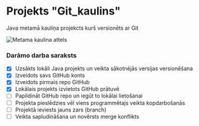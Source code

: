 # Projekts "Git_kaulins"
Java metamā kauliņa projekcts kurš versionēts ar Git

![Metama kaulina attels](https://pngimg.com/uploads/dice/dice_PNG73.png)

### **Darāmo darba saraksts**
- [X] Uzsākts lokāli Java projekts un veikta sākotnējās versijas versionēšana
- [X] Izveidots savs GitHub konts
- [X] Izveidots pirmais repo GitHub
- [X] Lokālais projekts izvietots GitHub prātuvē
- [ ] Papildināt GitHub repo un iegūt to lokālai lietošanai
- [ ] Projekta pieslēdzies vēl viens programmētajs veikta kopdarbošanās
- [ ] Projektā ieviests jauns zars (branch)
- [ ] Veikta sapludināšana un novērsts merge konflikts
